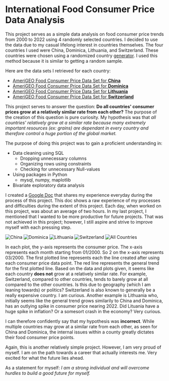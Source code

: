 # International Food Consumer Price Data Analysis

This project serves as a simple data analysis on food consumer price trends from 2000 to 2022 using 4 randomly selected countries. I decided to use the data due to my casual lifelong interest in countries themselves. The four countries I used were China, Dominica, Lithuania, and Switzerland. These countries were chosen using a randomized country [generator](https://random.country/). I used this method because it is similar to getting a random sample.

Here are the data sets I retrieved for each country:
- [AmeriGEO Food Consumer Price Data Set for **China**](https://data.amerigeoss.org/dataset/faostat-prices-for-china)
- [AmeriGEO Food Consumer Price Data Set for **Dominica**](https://data.amerigeoss.org/dataset/faostat-prices-for-dominica)
- [AmeriGEO Food Consumer Price Data Set for **Lithuania**](https://data.amerigeoss.org/dataset/faostat-prices-for-lithuania)
- [AmeriGEO Food Consumer Price Data Set for **Switzerland**](https://data.amerigeoss.org/dataset/faostat-prices-for-switzerland) 

This project serves to answer the question: **Do all countries' consumer prices grow at a relatively similar rate from each other?** The purpose of the creation of this question is pure curiosity. My hypothesis was that *all countries' relatively grow at a similar rate because many extremely important resources (ex: grains) are dependant in every country and therefore control a huge portion of the global market.*

The purpose of doing this project was to gain a proficient understanding in:
- Data cleaning using SQL
  -  Dropping unnecessary columns
  -  Organizing rows using constraints
  -  Checking for unnecessary Null-values
- Using packages in Python
  - mysql, numpy, maplotlib
- Bivariate exploratory data analysis

I created a [Google Doc](https://docs.google.com/document/d/197OT6UtGHxVGGiH3_0AEhvGZ4uQXju0cs5PN_qDE04E/edit?usp=sharing) that shares my experience everyday during the process of this project. This doc shows a raw experience of my processes and difficulties during the extent of this project. Each day, when worked on this project, was about an average of two hours. In my last project, I mentioned that I wanted to be more productive for future projects. That was not achieved in this project; however, I still aspire and strive to improve myself with each pressing step.

![China](https://drive.google.com/file/d/1f07eTBCLcqrQpfrcM-LzdetgG76yHD2X/view?usp=sharing)
![Dominica](https://drive.google.com/file/d/1rxgmM9zYWf9bIi7q1C3cSCim-4MsKYZg/view?usp=sharing)
![Lithuania](https://drive.google.com/file/d/1r7PmHTZlhTrt-hnu36EaAup9dHA1ashu/view?usp=sharing)
![Switzerland](https://drive.google.com/file/d/18OMPDEQdf3VkXBiY7DtlA02ohDtpUoO2/view?usp=sharing)
![All Countries](https://drive.google.com/file/d/1dO1DhalK3nuvlYBIx0piDPiH0dQahtqP/view?usp=sharing)

In each plot, the y-axis represents the consumer price. The x-axis represents each month starting from 01/2000. So 2 on the x-axis represents 03/2000. The first plotted line represents each the line created after using each consumer price data point. The red line represents the general trend for the first plotted line. Based on the data and plots given, it seems like each country **does not** grow at a relatively similar rate. For example, Switzerland, compared to other countries, tends to barely grow at all compared to the other countries. Is this due to geography (which I am leaning towards) or politics? Switzerland is also known to generally be a really expensive country. I am curious. Another example is Lithuania who, initially seems like the general trend grows similarily to China and Dominica, has an outlying spike in consumer price nearing 2022. Did Lituania have a huge spike in inflation? Or a somesort crash in the economy? Very curious. 

I can therefore confidently say that my hypothesis was **incorrect**. While multiple countries may grow at a similar rate from each other, as seen for China and Dominica, the internal issues within a county greatly dictates their food consumer price points.

Again, this is another relatively simple project. However, I am very proud of myself. I am on the path towards a career that actually interests me. Very excited for what the future lies ahead.

As a statement for myself: *I am a strong individual and will overcome hurdles to build a good future for myself.*
